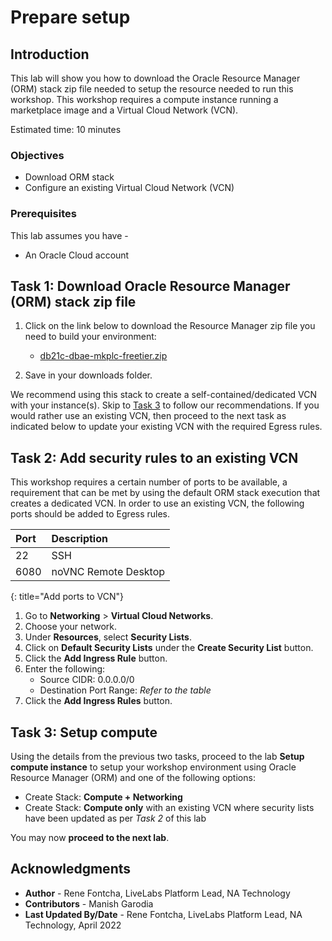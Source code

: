 # Prepare setup

## Introduction

This lab will show you how to download the Oracle Resource Manager (ORM) stack zip file needed to setup the resource needed to run this workshop. This workshop requires a compute instance running a marketplace image and a Virtual Cloud Network (VCN).

Estimated time: 10 minutes

### Objectives

 -   Download ORM stack
 -   Configure an existing Virtual Cloud Network (VCN)

### Prerequisites

This lab assumes you have -
 -   An Oracle Cloud account

## Task 1: Download Oracle Resource Manager (ORM) stack zip file

1.  Click on the link below to download the Resource Manager zip file you need to build your environment:

    - [db21c-dbae-mkplc-freetier.zip](https://objectstorage.us-ashburn-1.oraclecloud.com/p/ZdyeiKou7tdfayF1zF1NmPtpUGFTvKjSY5SC46H8NBNlPAxtOWmZJUDsWoeFHQJF/n/natdsecurity/b/stack/o/db21c-dbae-mkplc-freetier.zip)

1.  Save in your downloads folder.

We recommend using this stack to create a self-contained/dedicated VCN with your instance(s). Skip to [Task 3](?lab=prepare-setup#Task3:Setupcompute) to follow our recommendations. If you would rather use an existing VCN, then proceed to the next task as indicated below to update your existing VCN with the required Egress rules.

## Task 2: Add security rules to an existing VCN

This workshop requires a certain number of ports to be available, a requirement that can be met by using the default ORM stack execution that creates a dedicated VCN. In order to use an existing VCN, the following ports should be added to Egress rules.

| Port           | Description                           |
| :------------- | :------------------------------------ |
| 22             | SSH                                   |
| 6080           | noVNC Remote Desktop                  |
{: title="Add ports to VCN"}

1.  Go to **Networking** &gt; **Virtual Cloud Networks**.
1.  Choose your network.
1.  Under **Resources**, select **Security Lists**.
1.  Click on **Default Security Lists** under the **Create Security List** button.
1.  Click the **Add Ingress Rule** button.
1.  Enter the following:  
    - Source CIDR: 0.0.0.0/0
    - Destination Port Range: *Refer to the table*
1.  Click the **Add Ingress Rules** button.

## Task 3: Setup compute

Using the details from the previous two tasks, proceed to the lab **Setup compute instance** to setup your workshop environment using Oracle Resource Manager (ORM) and one of the following options:

 -  Create Stack:  **Compute + Networking**
 -  Create Stack:  **Compute only** with an existing VCN where security lists have been updated as per *Task 2* of this lab

You may now **proceed to the next lab**.

## Acknowledgments

 - **Author** - Rene Fontcha, LiveLabs Platform Lead, NA Technology
 - **Contributors** - Manish Garodia
 - **Last Updated By/Date** - Rene Fontcha, LiveLabs Platform Lead, NA Technology, April 2022